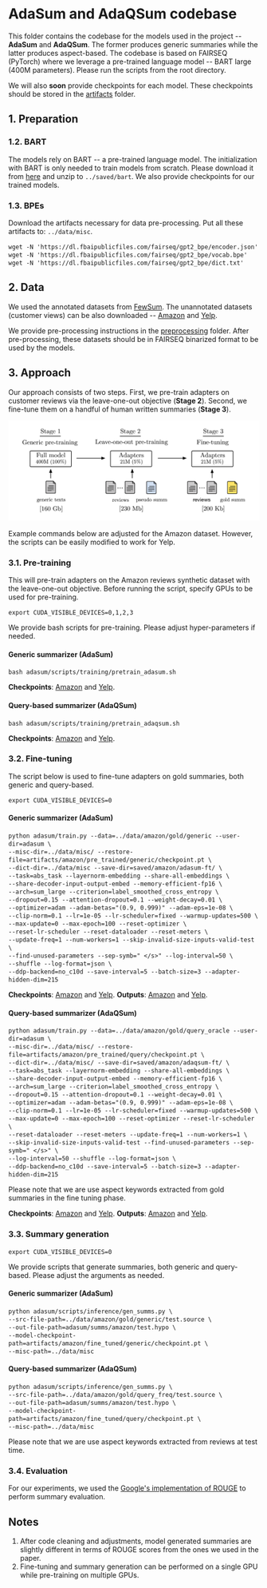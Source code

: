 # AdaSum and AdaQSum codebase

This folder contains the codebase for the models used in the project -- **AdaSum** and **AdaQSum**. The former produces generic summaries while the latter produces aspect-based. The codebase is based on FAIRSEQ (PyTorch) where we leverage a pre-trained language model -- BART large (400M parameters).
Please run the scripts from the root directory.
 
We will also **soon** provide checkpoints for each model. These checkpoints should be stored in the [artifacts](../artifacts) folder.

## 1. Preparation

### 1.2. BART

The models rely on BART -- a pre-trained language model. The initialization with BART is only needed to train models from scratch. Please download it from [here](https://dl.fbaipublicfiles.com/fairseq/models/bart.large.tar.gz) and unzip to `../saved/bart`.
We also provide checkpoints for our trained models. 

### 1.3. BPEs

Download the artifacts necessary for data pre-processing. Put all these artifacts to: `../data/misc`.

```
wget -N 'https://dl.fbaipublicfiles.com/fairseq/gpt2_bpe/encoder.json'
wget -N 'https://dl.fbaipublicfiles.com/fairseq/gpt2_bpe/vocab.bpe'
wget -N 'https://dl.fbaipublicfiles.com/fairseq/gpt2_bpe/dict.txt'
```

## 2. Data

We used the annotated datasets from [FewSum](https://github.com/abrazinskas/FewSum/).
The unannotated datasets (customer views) can be also downloaded -- [Amazon](https://jmcauley.ucsd.edu/data/amazon) and [Yelp](https://www.yelp.com/dataset). 

We provide pre-processing instructions in the [preprocessing](../preprocessing) folder. After pre-processing, these datasets should be in FAIRSEQ binarized format to be used by the models. 

## 3. Approach

Our approach consists of two steps. First, we pre-train adapters on customer reviews via the leave-one-out objective (**Stage 2**). Second, we fine-tune them on a handful of human written summaries (**Stage 3**). 

![AdaSum workflow](../img/workflow.png)


Example commands below are adjusted for the Amazon dataset. However, the scripts can be easily modified to work for Yelp. 

### 3.1. Pre-training

This will pre-train adapters on the Amazon reviews synthetic dataset with the leave-one-out objective. Before running the script, specify GPUs to be used for pre-training. 

```
export CUDA_VISIBLE_DEVICES=0,1,2,3
```

We provide bash scripts for pre-training. Please adjust hyper-parameters if needed.

#### Generic summarizer (AdaSum)

```
bash adasum/scripts/training/pretrain_adasum.sh
```

**Checkpoints**: [Amazon](https://abrazinskas.s3.eu-west-1.amazonaws.com/downloads/projects/adasum/artifacts/amazon/pre_trained/generic/checkpoint.pt) and [Yelp](https://abrazinskas.s3.eu-west-1.amazonaws.com/downloads/projects/adasum/artifacts/yelp/pre_trained/generic/checkpoint.pt). 


#### Query-based summarizer (AdaQSum)

```
bash adasum/scripts/training/pretrain_adaqsum.sh
```

**Checkpoints**: [Amazon](https://abrazinskas.s3.eu-west-1.amazonaws.com/downloads/projects/adasum/artifacts/amazon/pre_trained/query/checkpoint.pt) and [Yelp](https://abrazinskas.s3.eu-west-1.amazonaws.com/downloads/projects/adasum/artifacts/yelp/pre_trained/query/checkpoint.pt). 


### 3.2. Fine-tuning

The script below is used to fine-tune adapters on gold summaries, both generic and query-based. 

```
export CUDA_VISIBLE_DEVICES=0
```

#### Generic summarizer (AdaSum)

```
python adasum/train.py --data=../data/amazon/gold/generic --user-dir=adasum \
--misc-dir=../data/misc/ --restore-file=artifacts/amazon/pre_trained/generic/checkpoint.pt \
--dict-dir=../data/misc --save-dir=saved/amazon/adasum-ft/ \
--task=abs_task --layernorm-embedding --share-all-embeddings \
--share-decoder-input-output-embed --memory-efficient-fp16 \
--arch=sum_large --criterion=label_smoothed_cross_entropy \
--dropout=0.15 --attention-dropout=0.1 --weight-decay=0.01 \
--optimizer=adam --adam-betas="(0.9, 0.999)" --adam-eps=1e-08 \
--clip-norm=0.1 --lr=1e-05 --lr-scheduler=fixed --warmup-updates=500 \
--max-update=0 --max-epoch=100 --reset-optimizer \
--reset-lr-scheduler --reset-dataloader --reset-meters \
--update-freq=1 --num-workers=1 --skip-invalid-size-inputs-valid-test \
--find-unused-parameters --sep-symb=" </s>" --log-interval=50 \
--shuffle --log-format=json \
--ddp-backend=no_c10d --save-interval=5 --batch-size=3 --adapter-hidden-dim=215
```

**Checkpoints**: [Amazon](https://abrazinskas.s3.eu-west-1.amazonaws.com/downloads/projects/adasum/artifacts/amazon/fine_tuned/generic/checkpoint.pt) and [Yelp](https://abrazinskas.s3.eu-west-1.amazonaws.com/downloads/projects/adasum/artifacts/yelp/generic/checkpoint.pt). 
**Outputs**: [Amazon](../artifacts/amazon/fine_tuned/generic/output) and [Yelp](../artifacts/yelp/fine_tuned/generic/output).


#### Query-based summarizer (AdaQSum)

```
python adasum/train.py --data=../data/amazon/gold/query_oracle --user-dir=adasum \
--misc-dir=../data/misc/ --restore-file=artifacts/amazon/pre_trained/query/checkpoint.pt \
--dict-dir=../data/misc/ --save-dir=saved/amazon/adaqsum-ft/ \
--task=abs_task --layernorm-embedding --share-all-embeddings \
--share-decoder-input-output-embed --memory-efficient-fp16 \
--arch=sum_large --criterion=label_smoothed_cross_entropy \
--dropout=0.15 --attention-dropout=0.1 --weight-decay=0.01 \
--optimizer=adam --adam-betas="(0.9, 0.999)" --adam-eps=1e-08 \
--clip-norm=0.1 --lr=1e-05 --lr-scheduler=fixed --warmup-updates=500 \
--max-update=0 --max-epoch=100 --reset-optimizer --reset-lr-scheduler \
--reset-dataloader --reset-meters --update-freq=1 --num-workers=1 \
--skip-invalid-size-inputs-valid-test --find-unused-parameters --sep-symb=" </s>" \
--log-interval=50 --shuffle --log-format=json \
--ddp-backend=no_c10d --save-interval=5 --batch-size=3 --adapter-hidden-dim=215
```

Please note that we are use aspect keywords extracted from gold summaries in the fine tuning phase. 

**Checkpoints**: [Amazon](https://abrazinskas.s3.eu-west-1.amazonaws.com/downloads/projects/adasum/artifacts/amazon/fine_tuned/query/checkpoint.pt) and [Yelp](https://abrazinskas.s3.eu-west-1.amazonaws.com/downloads/projects/adasum/artifacts/yelp/fine_tuned/query/checkpoint.pt). 
**Outputs**: [Amazon](../artifacts/amazon/fine_tuned/query/output_freq) and [Yelp](../artifacts/yelp/fine_tuned/query/output_freq).

### 3.3. Summary generation

```
export CUDA_VISIBLE_DEVICES=0
```

We provide scripts that generate summaries, both generic and query-based. Please adjust the arguments as needed.

#### Generic summarizer (AdaSum)

```
python adasum/scripts/inference/gen_summs.py \
--src-file-path=../data/amazon/gold/generic/test.source \
--out-file-path=adasum/summs/amazon/test.hypo \
--model-checkpoint-path=artifacts/amazon/fine_tuned/generic/checkpoint.pt \
--misc-path=../data/misc
```

#### Query-based summarizer (AdaQSum)

```
python adasum/scripts/inference/gen_summs.py \
--src-file-path=../data/amazon/gold/query_freq/test.source \
--out-file-path=adasum/summs/amazon/test.hypo \
--model-checkpoint-path=artifacts/amazon/fine_tuned/query/checkpoint.pt \
--misc-path=../data/misc
```

Please note that we are use aspect keywords extracted from reviews at test time. 

### 3.4. Evaluation

For our experiments, we used the [Google's implementation of ROUGE](https://github.com/google-research/google-research/tree/master/rouge) to perform summary evaluation.


## Notes

1) After code cleaning and adjustments, model generated summaries are slightly different in terms of ROUGE scores from the ones we used in the paper.
2) Fine-tuning and summary generation can be performed on a single GPU while pre-training on multiple GPUs.

